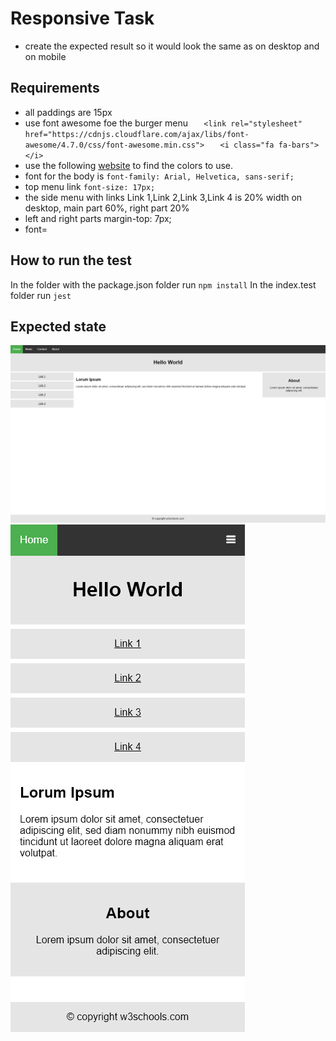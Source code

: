 
# Responsive Task
- create the expected result so it would look the same as on desktop and on mobile
## Requirements 
- all paddings are 15px
- use font awesome foe the burger menu
`    <link rel="stylesheet" href="https://cdnjs.cloudflare.com/ajax/libs/font-awesome/4.7.0/css/font-awesome.min.css">
`
`    <i class="fa fa-bars"></i>
`
- use the following [website](https://html-color-codes.info/colors-from-image/) to find the colors to use.
- font for the body is `font-family: Arial, Helvetica, sans-serif;` 
- top menu link `font-size: 17px;`
- the side menu with links Link 1,Link 2,Link 3,Link 4 is 20% width on desktop, main part 60%, right part 20%
- left and right parts  margin-top: 7px;
- font=
## How to run the test
In the folder with the package.json folder run `npm install`
In the index.test folder run `jest`
## Expected state
![alt text](./expectedState.png)
![alt text](./expectedStateMobile.png)

